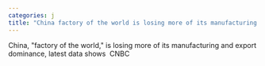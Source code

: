 ```yaml
---
categories: j
title: "China factory of the world is losing more of its manufacturing and export dominance latest data shows  CNBC"
---
```

China, "factory of the world," is losing more of its manufacturing and export dominance, latest data shows&nbsp;&nbsp;CNBC
